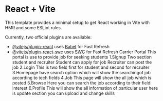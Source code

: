# React + Vite

This template provides a minimal setup to get React working in Vite with HMR and some ESLint rules.

Currently, two official plugins are available:

- [@vitejs/plugin-react](https://github.com/vitejs/vite-plugin-react/blob/main/packages/plugin-react/README.md) uses [Babel](https://babeljs.io/) for Fast Refresh
- [@vitejs/plugin-react-swc](https://github.com/vitejs/vite-plugin-react-swc) uses [SWC](https://swc.rs/) for Fast Refresh
Carrier Portal
This portal is use to provide job for seeking students
1.Signup
Two section student and recruiter
Student can apply for job
Recruiter can post the job
2.Login
This is two field first for student and second for recruiter
3.Homepage have search option which will show the searchingof job according to tech fields
4.Job 
This page will show the all job which is posted
5.Browse
Here you can search the job according to their field interest
6.Profile
This will show the all information of particular user
here is update section you can upload and  change skills